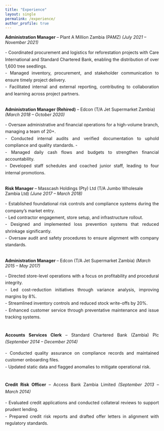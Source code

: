 ```yaml
---
title: "Experience"
layout: single
permalink: /experience/
author_profile: true
---
```



<strong>Administration Manager</strong> – Plant A Million Zambia (PAMZ) *(July 2021 – November 2021)*

<div style="text-align: justify; line-height: 1.6;"> 
- Coordinated procurement and logistics for reforestation projects with Care International and Standard Chartered Bank, enabling the distribution of over 1,600 tree seedlings.
  </div>
  <div style="text-align: justify; line-height: 1.6;">
- Managed inventory, procurement, and stakeholder communication to ensure timely project delivery.
</div>
<div style="text-align: justify; line-height: 1.6;">
- Facilitated internal and external reporting, contributing to collaboration and learning across project partners.
</div>
<br>
 
<strong>Administration Manager (Rehired)</strong> – Edcon (T/A Jet Supermarket Zambia) *(March 2018 – October 2020)*
  
<div style="text-align: justify; line-height: 1.6;">  
- Oversaw administrative and financial operations for a high-volume branch, managing a team of 20+.
  </div>

<div style="text-align: justify; line-height: 1.6;">  
- Conducted internal audits and verified documentation to uphold compliance and quality standards.
- </div>
<div style="text-align: justify; line-height: 1.6;">  
- Managed daily cash flows and budgets to strengthen financial accountability.
  </div>
<div style="text-align: justify; line-height: 1.6;">  
- Developed staff schedules and coached junior staff, leading to four internal promotions.
</div>
<br>

<strong>Risk Manager</strong> – Masscash Holdings (Pty) Ltd (T/A Jumbo Wholesale Zambia Ltd) *(June 2017 – March 2018)* 


<div style="text-align: justify; line-height: 1.6;">  
- Established foundational risk controls and compliance systems during the company’s market entry.
</div>  
<div style="text-align: justify; line-height: 1.6;">  
- Led contractor engagement, store setup, and infrastructure rollout.
</div>  
<div style="text-align: justify; line-height: 1.6;">  
- Designed and implemented loss prevention systems that reduced shrinkage significantly.
</div>  
<div style="text-align: justify; line-height: 1.6;">  
- Oversaw audit and safety procedures to ensure alignment with company standards.
</div>
<br>

<strong>Administration Manager</strong> – Edcon (T/A Jet Supermarket Zambia) *(March 2015 – May 2017)* 

<div style="text-align: justify; line-height: 1.6;">  
- Directed store-level operations with a focus on profitability and procedural integrity.
</div>  
<div style="text-align: justify; line-height: 1.6;">  
- Led cost-reduction initiatives through variance analysis, improving margins by 8%.
  
<div style="text-align: justify; line-height: 1.6;">  
- Streamlined inventory controls and reduced stock write-offs by 20%.
</div>  
<div style="text-align: justify; line-height: 1.6;">  
- Enhanced customer service through preventative maintenance and issue tracking systems.
</div>
<br>

<strong>Accounts Services Clerk</strong> – Standard Chartered Bank (Zambia) Plc *(September 2014 – December 2014)* 

<div style="text-align: justify; line-height: 1.6;">  
- Conducted quality assurance on compliance records and maintained customer onboarding files.
</div>  
<div style="text-align: justify; line-height: 1.6;">  
- Updated static data and flagged anomalies to mitigate operational risk.
</div>
<br>

<strong>Credit Risk Officer</strong> – Access Bank Zambia Limited  *(September 2013 – March 2014)* 

<div style="text-align: justify; line-height: 1.6;">  
- Evaluated credit applications and conducted collateral reviews to support prudent lending.
</div>  
<div style="text-align: justify; line-height: 1.6;">  
- Prepared credit risk reports and drafted offer letters in alignment with regulatory standards.
</div>



